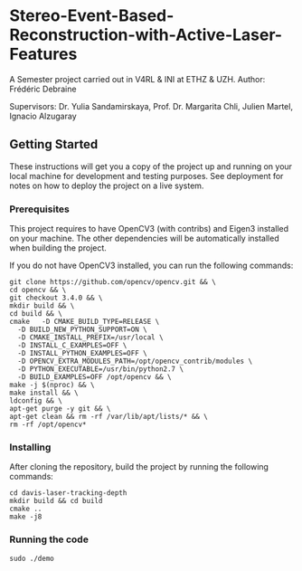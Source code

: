 # Stereo-Event-Based-Reconstruction-with-Active-Laser-Features

A Semester project carried out in V4RL & INI at ETHZ & UZH.
Author: Frédéric Debraine

Supervisors:
Dr. Yulia Sandamirskaya,
Prof. Dr. Margarita Chli,
Julien Martel,
Ignacio Alzugaray

## Getting Started

These instructions will get you a copy of the project up and running on your local machine for development and testing purposes. See deployment for notes on how to deploy the project on a live system.

### Prerequisites

This project requires to have OpenCV3 (with contribs) and Eigen3 installed on your machine. The other dependencies will be automatically installed when building the project.

If you do not have OpenCV3 installed, you can run the following commands:

```
git clone https://github.com/opencv/opencv.git && \
cd opencv && \
git checkout 3.4.0 && \
mkdir build && \
cd build && \
cmake 	-D CMAKE_BUILD_TYPE=RELEASE \
  -D BUILD_NEW_PYTHON_SUPPORT=ON \
  -D CMAKE_INSTALL_PREFIX=/usr/local \
  -D INSTALL_C_EXAMPLES=OFF \
  -D INSTALL_PYTHON_EXAMPLES=OFF \
  -D OPENCV_EXTRA_MODULES_PATH=/opt/opencv_contrib/modules \
  -D PYTHON_EXECUTABLE=/usr/bin/python2.7 \
  -D BUILD_EXAMPLES=OFF /opt/opencv && \
make -j $(nproc) && \
make install && \
ldconfig && \
apt-get purge -y git && \
apt-get clean && rm -rf /var/lib/apt/lists/* && \
rm -rf /opt/opencv*
```

### Installing

After cloning the repository, build the project by running the following commands:

```
cd davis-laser-tracking-depth
mkdir build && cd build
cmake ..
make -j8
```

### Running the code

```
sudo ./demo
```
